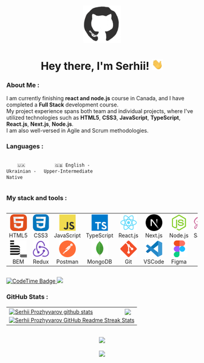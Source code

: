 <div id="header" align="center">

<img src="./assets/github.gif" width="100"/>

<h1>
Hey there, I'm Serhii!
<img src="./assets/giphy.gif" width="30px" alt="GIF">
</h1>

</div>
  
### About Me :
I am currently finishing **react and node.js** course in Canada, and I have completed a **Full Stack** development course.<br>
My project experience spans both team and individual projects, where I've utilized technologies such as **HTML5**, **CSS3**, **JavaScript**, **TypeScript**, **React.js**, **Next.js**, **Node.js**.<br>
I am also well-versed in Agile and Scrum methodologies.<br>

### Languages :

<div style="display: flex; align-items: flex-start; align: center">
<table  align="center">
  <tr>
    
        🇺🇦 Ukrainian - Native
        
  </tr>

  <tr>
    
        🇬🇧 English - Upper-Intermediate
        
  </tr>
</table>
</div>

### My stack and tools :

<div style="display: flex; align-items: flex-start; align: center">
<table align="center">
  <tr>
     <td align="center"  width="88">
         <img src="./images/01-html5.svg" alt="HTML5" width="44" height="44"/>
      <br>HTML5
    </td>
    <td align="center" width="88">
        <img src="./images/02-css3.svg" alt="CSS3" width="44" height="44"/>
      <br>CSS3
    </td>
<td align="center" width="88">
         <img src="./images/03-javascript.svg" alt="JS" width="44" height="44"/>
      <br>JavaScript
    </td>
    <td align="center" width="88">
        <img src="./images/04-typescript.svg" alt="TS" width="44" height="44"/>
      <br>TypeScript
    </td>
    <td align="center" width="88">
        <img src="./images/06-react.svg" alt="React" width="44" height="44"/>
      <br>React.js
    </td>
    <td align="center" width="88">
        <img src="./images/07-nextjs.svg" alt="Next.js" width="44" height="44"/>
      <br>Next.js
    </td>
    <td align="center" width="88">
      <img src="./images/08-nodejs.svg" alt="Node.js" width="44" height="44"/>
      <br>Node.js
    </td>
    <td align="center" width="88">
        <img src="./images/10-sass.svg" alt="Sass" width="44" height="44"/>
      <br>Sass
    </td>
  </tr>
    <td align="center" width="88"> 
        <img src="./images/11-bem.svg" alt="Bem" width="44" height="44"/>
      <br>BEM
    </td>
    <td align="center" width="88">
        <img src="./images/13-redux.svg" alt="Redux" width="44" height="44"/>
      <br>Redux
    </td>
      <td align="center" width="88">
        <img src="./images/14-postman.svg" alt="Postman" width="44" height="44"/>
      <br>Postman
    </td>
      </td>
      <td align="center" width="88">
        <img src="./images/15-mongodb.svg" alt="MongoDB" width="44" height="44"/>
      <br>MongoDB
     </td>
     <td align="center" width="88">
        <img src="./images/16-git.svg" alt="Git" width="44" height="44"/>
      <br>Git
    </td>
  <td align="center" width="88">
        <img src="./images/17-vscode.svg" alt="Visual Studio Code" width="44" height="44"/>
      <br>VSCode
     </td>
  <td align="center" width="88">
        <img src="./images/18-figma.svg" alt="Figma" width="44" height="44"/>
      <br>Figma
     </td>
</table>
</div>

<p align="left">
<a href="https://codetime.dev/ua/dashboard" target="_blank">
<img href="https://codetime.dev" alt="CodeTime Badge" src="https://img.shields.io/endpoint?style=social&color=222&url=https%3A%2F%2Fapi.codetime.dev%2Fshield%3Fid%3D25783%26project%3D%26in=0" height="20">
</a>
<a href="https://visitcount.itsvg.in">
  <img src="https://visitcount.itsvg.in/api?id=prozhyvarov&label=Profile%20Views&pretty=true" height="20"/>
</a>
</p>

### GitHub Stats :

<table align="center">
  <tr>
  <td>
   <a href="https://github.com/prozhyvarov/github-readme-stats"><img align="center" src="https://github-readme-stats.vercel.app/api?username=prozhyvarov&show_icons=true&include_all_commits=true&theme=buefy&hide_border=true" alt="Serhii Prozhyvarov github stats" /></a>
  </td>
  <td>
  <a href="https://github.com/prozhyvarov/github-readme-stats"><img align="center" src="https://github-readme-stats.vercel.app/api/top-langs/?username=prozhyvarov&layout=compact&theme=buefy&hide_border=true" /></a>
  </td>
  </tr>
  <tr>
  <td colspan=2 align="center">
  <a href="https://git.io/streak-stats"> <img src="http://github-readme-streak-stats.herokuapp.com?user=prozhyvarov&hide_border=true&background=f6f8fa&currStreakLabel=000000&date_format=j%20M%5B%20Y%5D" alt="Serhii Prozhyvarov GitHub Readme Streak Stats" /> </a>
  </td>
  </tr>
</table>

<br>

<div align="center">
<a href="https://u8views.com/github/prozhyvarov"><img src="https://u8views.com/api/v1/github/profiles/115661003/views/day-week-month-total-count.svg"></a>
</div>

<br>

<div align="center">
<a href="https://www.codewars.com/users/prozhyvarov"><img src="https://www.codewars.com/users/prozhyvarov/badges/small">
</div>
